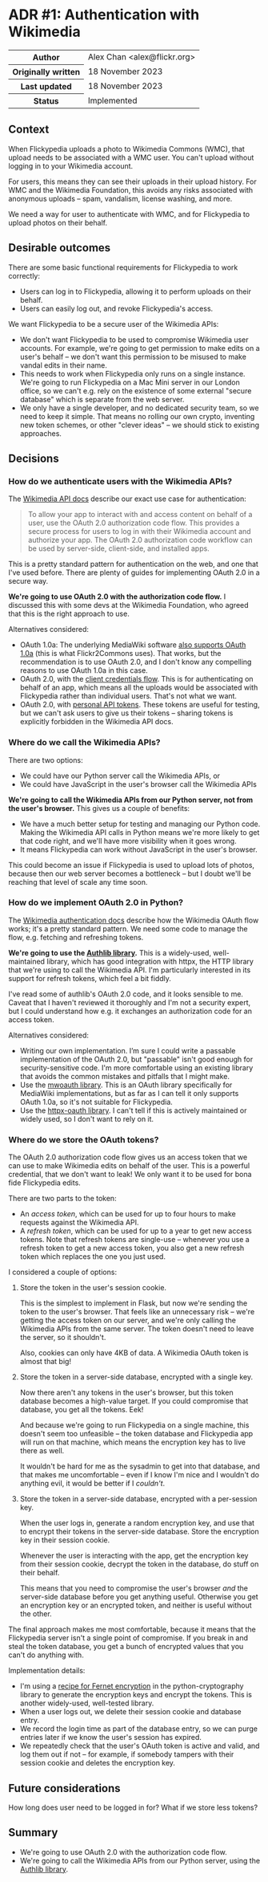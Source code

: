 # ADR #1: Authentication with Wikimedia

<table>
  <tr>
    <th>Author</th>
    <td>Alex Chan &lt;alex@flickr.org&gt;</td>
  </tr>
  <tr>
    <th>Originally written</th>
    <td>18 November 2023</td>
  </tr>
  <tr>
    <th>Last updated</th>
    <td>18 November 2023</td>
  </tr>
  <tr>
    <th>Status</th>
    <td>Implemented</td>
  </tr>
</table>

## Context

When Flickypedia uploads a photo to Wikimedia Commons (WMC), that upload needs to be associated with a WMC user.
You can't upload without logging in to your Wikimedia account.

For users, this means they can see their uploads in their upload history.
For WMC and the Wikimedia Foundation, this avoids any risks associated with anonymous uploads – spam, vandalism, license washing, and more.

We need a way for user to authenticate with WMC, and for Flickypedia to upload photos on their behalf.

## Desirable outcomes

There are some basic functional requirements for Flickypedia to work correctly:

*   Users can log in to Flickypedia, allowing it to perform uploads on their behalf.
*   Users can easily log out, and revoke Flickypedia's access.

We want Flickypedia to be a secure user of the Wikimedia APIs:

*   We don't want Flickypedia to be used to compromise Wikimedia user accounts.
    For example, we're going to get permission to make edits on a user's behalf – we don't want this permission to be misused to make vandal edits in their name.
*   This needs to work when Flickypedia only runs on a single instance.
    We're going to run Flickypedia on a Mac Mini server in our London office, so we can't e.g. rely on the existence of some external "secure database" which is separate from the web server.
*   We only have a single developer, and no dedicated security team, so we need to keep it simple.
    That means no rolling our own crypto, inventing new token schemes, or other "clever ideas" – we should stick to existing approaches.

## Decisions

### How do we authenticate users with the Wikimedia APIs?

The [Wikimedia API docs][wikimedia_auth] describe our exact use case for authentication:

> To allow your app to interact with and access content on behalf of a user, use the OAuth 2.0 authorization code flow.
> This provides a secure process for users to log in with their Wikimedia account and authorize your app.
> The OAuth 2.0 authorization code workflow can be used by server-side, client-side, and installed apps.

This is a pretty standard pattern for authentication on the web, and one that I've used before.
There are plenty of guides for implementing OAuth 2.0 in a secure way.

**We're going to use OAuth 2.0 with the authorization code flow.**
I discussed this with some devs at the Wikimedia Foundation, who agreed that this is the right approach to use.

Alternatives considered:

*   OAuth 1.0a: The underlying MediaWiki software [also supports OAuth 1.0a][mediawiki_oauth] (this is what Flickr2Commons uses).
    That works, but the recommendation is to use OAuth 2.0, and I don't know any compelling reasons to use OAuth 1.0a in this case.
*   OAuth 2.0, with the [client credentials flow][client_credentials].
    This is for authenticating on behalf of an app, which means all the uploads would be associated with Flickypedia rather than individual users.
    That's not what we want.
*   OAuth 2.0, with [personal API tokens][api_tokens].
    These tokens are useful for testing, but we can't ask users to give us their tokens – sharing tokens is explicitly forbidden in the Wikimedia API docs.

[mediawiki_oauth]: https://www.mediawiki.org/wiki/OAuth/For_Developers
[wikimedia_auth]: https://api.wikimedia.org/wiki/Authentication
[client_credentials]: https://api.wikimedia.org/wiki/Authentication#App_authentication
[api_tokens]: https://api.wikimedia.org/wiki/Authentication#Personal_API_tokens

### Where do we call the Wikimedia APIs?

There are two options:

*   We could have our Python server call the Wikimedia APIs, or
*   We could have JavaScript in the user's browser call the Wikimedia APIs

**We're going to call the Wikimedia APIs from our Python server, not from the user's browser.**
This gives us a couple of benefits:

*   We have a much better setup for testing and managing our Python code.
    Making the Wikimedia API calls in Python means we're more likely to get that code right, and we'll have more visibility when it goes wrong.
*   It means Flickypedia can work without JavaScript in the user's browser.

This could become an issue if Flickypedia is used to upload lots of photos, because then our web server becomes a bottleneck – but I doubt we'll be reaching that level of scale any time soon.

### How do we implement OAuth 2.0 in Python?

The [Wikimedia authentication docs][wikimedia_auth] describe how the Wikimedia OAuth flow works; it's a pretty standard pattern.
We need some code to manage the flow, e.g. fetching and refreshing tokens.

**We're going to use the [Authlib library][authlib].**
This is a widely-used, well-maintained library, which has good integration with httpx, the HTTP library that we're using to call the Wikimedia API.
I'm particularly interested in its support for refresh tokens, which feel a bit fiddly.

I've read some of authlib's OAuth 2.0 code, and it looks sensible to me.
Caveat that I haven't reviewed it thoroughly and I'm not a security expert, but I could understand how e.g. it exchanges an authorization code for an access token.

Alternatives considered:

*   Writing our own implementation.
    I’m sure I could write a passable implementation of the OAuth 2.0, but "passable" isn't good enough for security-sensitive code.
    I'm more comfortable using an existing library that avoids the common mistakes and pitfalls that I might make.
*   Use the [mwoauth library][mwoauth].
    This is an OAuth library specifically for MediaWiki implementations, but as far as I can tell it only supports OAuth 1.0a, so it's not suitable for Flickypedia.
*   Use the [httpx-oauth library][httpx_oauth].
    I can't tell if this is actively maintained or widely used, so I don't want to rely on it.

[authlib]: https://authlib.org/
[mwoauth]: https://pypi.org/project/mwoauth/
[httpx_oauth]: https://frankie567.github.io/httpx-oauth/

### Where do we store the OAuth tokens?

The OAuth 2.0 authorization code flow gives us an access token that we can use to make Wikimedia edits on behalf of the user.
This is a powerful credential, that we don't want to leak!
We only want it to be used for bona fide Flickypedia edits.

There are two parts to the token:

*   An *access token*, which can be used for up to four hours to make requests against the Wikimedia API.
*   A *refresh token*, which can be used for up to a year to get new access tokens.
    Note that refresh tokens are single-use – whenever you use a refresh token to get a new access token, you also get a new refresh token which replaces the one you just used.

I considered a couple of options:

1.  Store the token in the user's session cookie.

    This is the simplest to implement in Flask, but now we're sending the token to the user's browser.
    That feels like an unnecessary risk – we're getting the access token on our server, and we're only calling the Wikimedia APIs from the same server.
    The token doesn't need to leave the server, so it shouldn't.

    Also, cookies can only have 4KB of data.
    A Wikimedia OAuth token is almost that big!

2.  Store the token in a server-side database, encrypted with a single key.

    Now there aren't any tokens in the user's browser, but this token database becomes a high-value target.
    If you could compromise that database, you get all the tokens.
    Eek!

    And because we're going to run Flickypedia on a single machine, this doesn't seem too unfeasible – the token database and Flickypedia app will run on that machine, which means the encryption key has to live there as well.

    It wouldn't be hard for me as the sysadmin to get into that database, and that makes me uncomfortable – even if I know I'm nice and I wouldn't do anything evil, it would be better if I *couldn't*.

3.  Store the token in a server-side database, encrypted with a per-session key.

    When the user logs in, generate a random encryption key, and use that to encrypt their tokens in the server-side database.
    Store the encryption key in their session cookie.

    Whenever the user is interacting with the app, get the encryption key from their session cookie, decrypt the token in the database, do stuff on their behalf.

    This means that you need to compromise the user's browser *and* the server-side database before you get anything useful.
    Otherwise you get an encryption key or an encrypted token, and neither is useful without the other.

The final approach makes me most comfortable, because it means that the Flickypedia server isn't a single point of compromise.
If you break in and steal the token database, you get a bunch of encrypted values that you can't do anything with.

Implementation details:

*   I'm using a [recipe for Fernet encryption][fernet] in the python-cryptography library to generate the encryption keys and encrypt the tokens.
    This is another widely-used, well-tested library.
*   When a user logs out, we delete their session cookie and database entry.
*   We record the login time as part of the database entry, so we can purge entries later if we know the user's session has expired.
*   We repeatedly check that the user's OAuth token is active and valid, and log them out if not – for example, if somebody tampers with their session cookie and deletes the encryption key.

[fernet]: https://cryptography.io/en/latest/fernet/

## Future considerations

How long does user need to be logged in for?
What if we store less tokens?

## Summary

*   We're going to use OAuth 2.0 with the authorization code flow.
*   We're going to call the Wikimedia APIs from our Python server, using the [Authlib library][authlib].
